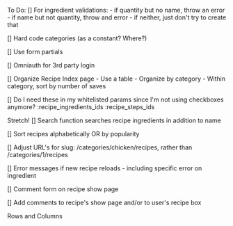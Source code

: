 To Do:
[] For ingredient validations: 
    - if quantity but no name, throw an error
    - if name but not quantity, throw and error
    - if neither, just don't try to create that

[] Hard code categories (as a constant? Where?)

[] Use form partials

[] Omniauth for 3rd party login

[] Organize Recipe Index page
    - Use a table
    - Organize by category
    - Within category, sort by number of saves

[] Do I need these in my whitelisted params since I'm not using checkboxes anymore?
    :recipe_ingredients_ids
    :recipe_steps_ids

Stretch!
[] Search function searches recipe ingredients in addition to name

[] Sort recipes alphabetically OR by popularity

[] Adjust URL's for slug: /categories/chicken/recipes, rather than /categories/1/recipes

[] Error messages if new recipe reloads - including specific error on ingredient

[] Comment form on recipe show page

[] Add comments to recipe's show page and/or to user's recipe box




Rows and Columns
<div class="row">
<div class="column">
</div>
</div>
